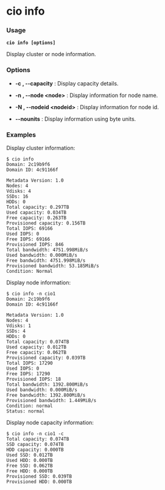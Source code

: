 # cio info

### **Usage**

**`cio info [options]`**

Display cluster or node information.

### **Options**

- **-c , --capacity** : Display capacity details.

- **-n , --node &lt;node&gt;** : Display information for node name.

- **-N , --nodeid &lt;nodeid&gt;** : Display information for node id.

- **--nounits** : Display information using byte units.

### **Examples**

Display cluster information:
```
$ cio info
Domain: 2c19b9f6
Domain ID: 4c91166f

Metadata Version: 1.0
Nodes: 4
Vdisks: 4
SSDs: 16
HDDs: 0
Total capacity: 0.297TB
Used capacity: 0.034TB
Free capacity: 0.263TB
Provisioned capacity: 0.156TB
Total IOPS: 69166
Used IOPS: 0
Free IOPS: 69166
Provisioned IOPS: 846
Total bandwidth: 4751.998MiB/s
Used bandwidth: 0.000MiB/s
Free bandwidth: 4751.998MiB/s
Provisioned bandwidth: 53.185MiB/s
Condition: Normal
```

Display node information:
```
$ cio info -n cio1
Domain: 2c19b9f6
Domain ID: 4c91166f

Metadata Version: 1.0
Nodes: 4
Vdisks: 1
SSDs: 4
HDDs: 0
Total capacity: 0.074TB
Used capacity: 0.012TB
Free capacity: 0.062TB
Provisioned capacity: 0.039TB
Total IOPS: 17290
Used IOPS: 0
Free IOPS: 17290
Provisioned IOPS: 18
Total bandwidth: 1392.800MiB/s
Used bandwidth: 0.000MiB/s
Free bandwidth: 1392.800MiB/s
Provisioned bandwidth: 1.449MiB/s
Condition: normal
Status: normal
```

Display node capacity information:
```
$ cio info -n cio1 -c
Total capacity: 0.074TB
SSD capacity: 0.074TB
HDD capacity: 0.000TB
Used SSD: 0.012TB
Used HDD: 0.000TB
Free SSD: 0.062TB
Free HDD: 0.000TB
Provisioned SSD: 0.039TB
Provisioned HDD: 0.000TB
```

